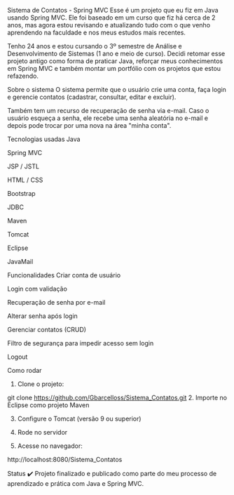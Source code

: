 Sistema de Contatos - Spring MVC
Esse é um projeto que eu fiz em Java usando Spring MVC. Ele foi baseado em um curso que fiz há cerca de 2 anos, mas agora estou revisando e atualizando tudo com o que venho aprendendo na faculdade e nos meus estudos mais recentes.

Tenho 24 anos e estou cursando o 3º semestre de Análise e Desenvolvimento de Sistemas (1 ano e meio de curso). Decidi retomar esse projeto antigo como forma de praticar Java, reforçar meus conhecimentos em Spring MVC e também montar um portfólio com os projetos que estou refazendo.

Sobre o sistema
O sistema permite que o usuário crie uma conta, faça login e gerencie contatos (cadastrar, consultar, editar e excluir).

Também tem um recurso de recuperação de senha via e-mail. Caso o usuário esqueça a senha, ele recebe uma senha aleatória no e-mail e depois pode trocar por uma nova na área "minha conta".

Tecnologias usadas
Java

Spring MVC

JSP / JSTL

HTML / CSS

Bootstrap

JDBC

Maven

Tomcat

Eclipse

JavaMail

Funcionalidades
Criar conta de usuário

Login com validação

Recuperação de senha por e-mail

Alterar senha após login

Gerenciar contatos (CRUD)

Filtro de segurança para impedir acesso sem login

Logout

Como rodar
1. Clone o projeto:


git clone https://github.com/Gbarcelloss/Sistema_Contatos.git
2. Importe no Eclipse como projeto Maven

3. Configure o Tomcat (versão 9 ou superior)

4. Rode no servidor

5. Acesse no navegador:


http://localhost:8080/Sistema_Contatos

Status
✔️ Projeto finalizado e publicado como parte do meu processo de aprendizado e prática com Java e Spring MVC.
